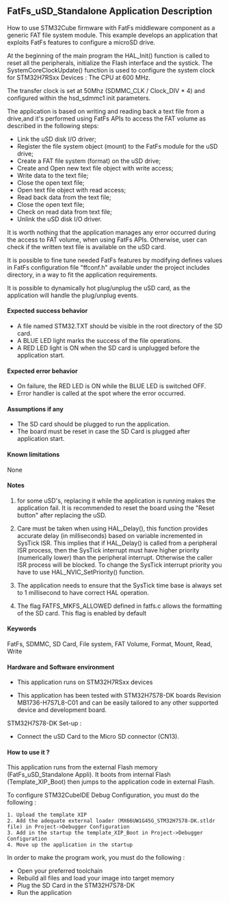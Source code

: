 ## <b>FatFs_uSD_Standalone Application Description</b>

How to use STM32Cube firmware with FatFs middleware component as a generic FAT
file system module. This example develops an application that exploits FatFs
features to configure a microSD drive.

At the beginning of the main program the HAL_Init() function is called to reset all the peripherals, initialize the Flash interface and the systick.
The SystemCoreClockUpdate() function is used to configure the system clock for STM32H7RSxx Devices :
The CPU at 600 MHz.

The transfer clock is set at 50Mhz (SDMMC_CLK / Clock_DIV * 4) and configured within the hsd_sdmmc1 init parameters.

The application is based on writing and reading back a text file from a drive,and it's performed using FatFs APIs to access the FAT volume as described
in the following steps:

 - Link the uSD disk I/O driver;
 - Register the file system object (mount) to the FatFs module for the uSD drive;
 - Create a FAT file system (format) on the uSD drive;
 - Create and Open new text file object with write access;
 - Write data to the text file;
 - Close the open text file;
 - Open text file object with read access;
 - Read back data from the text file;
 - Close the open text file;
 - Check on read data from text file;
 - Unlink the uSD disk I/O driver.

It is worth nothing that the application manages any error occurred during the access to FAT volume, when using FatFs APIs. Otherwise, user can check if the
written text file is available on the uSD card.

It is possible to fine tune needed FatFs features by modifying defines values in FatFs configuration file "ffconf.h" available under the project includes
directory, in a way to fit the application requirements.

It is possible to dynamically hot plug/unplug the uSD card, as the application will handle the plug/unplug events.

#### <b>Expected success behavior</b>

- A file named STM32.TXT should be visible in the root directory of the SD card.
- A BLUE LED light marks the success of the file operations.
- A RED LED light is ON when the SD card is unplugged before the application start.

#### <b>Expected error behavior</b>

- On failure, the RED LED is ON while the BLUE LED is switched OFF.
- Error handler is called at the spot where the error occurred.

#### <b>Assumptions if any</b>
- The SD card should be plugged to run the application.
- The board must be reset in case the SD Card is plugged after application start.

#### <b>Known limitations</b>
None

#### <b>Notes</b>

1. for some uSD's, replacing it  while the application is running makes the application fail.
   It is recommended to reset the board using the "Reset button" after replacing the uSD.

2. Care must be taken when using HAL_Delay(), this function provides accurate delay (in milliseconds)
   based on variable incremented in SysTick ISR. This implies that if HAL_Delay() is called from
   a peripheral ISR process, then the SysTick interrupt must have higher priority (numerically lower)
   than the peripheral interrupt. Otherwise the caller ISR process will be blocked.
   To change the SysTick interrupt priority you have to use HAL_NVIC_SetPriority() function.

3. The application needs to ensure that the SysTick time base is always set to 1 millisecond
   to have correct HAL operation.

4. The flag FATFS_MKFS_ALLOWED defined in fatfs.c allows the formatting of the SD card. This flag is enabled by default

#### <b>Keywords</b>

FatFs, SDMMC, SD Card, File system, FAT Volume, Format, Mount, Read, Write

#### <b>Hardware and Software environment</b>

  - This application runs on STM32H7RSxx devices

  - This application has been tested with STM32H7S78-DK boards Revision MB1736-H7S7L8-C01 and can be
    easily tailored to any other supported device and development board.

  STM32H7S78-DK Set-up :

  - Connect the uSD Card to the Micro SD connector (CN13).


#### <b>How to use it ?</b>

This application runs from the external Flash memory (FatFs_uSD_Standalone Appli).
It boots from internal Flash (Template_XIP_Boot) then jumps to the application code in external Flash.

To configure STM32CubeIDE Debug Configuration, you must do the following :

    1. Upload the template XIP
    2. Add the adequate external loader (MX66UW1G45G_STM32H7S78-DK.stldr file) in Project->Debugger Configuration
    3. Add in the startup the template_XIP_Boot in Project->Debugger Configuration
    4. Move up the application in the startup

In order to make the program work, you must do the following :

 - Open your preferred toolchain
 - Rebuild all files and load your image into target memory
 - Plug the SD Card in the STM32H7S78-DK
 - Run the application

